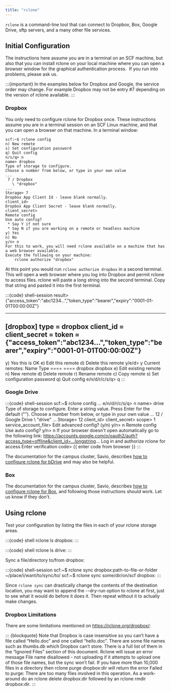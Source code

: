 ```yaml
---
title: "rclone"
---
```

`rclone` is a command-line tool that can connect to Dropbox, Box, Google
Drive, sftp servers, and a many other file services.

## Initial Configuration

The instructions here assume you are in a terminal on an SCF machine,
but also that you can install rclone on your local machine where you can
open a browser window for the graphical authentication process.  If you
run into problems, please ask us.

:::{important}
In the examples below for
Dropbox and Google, the service order may change. For example Dropbox
may not be entry \#7 depending on the version of rclone available.
:::

### Dropbox

You only need to configure rclone for Dropbox once. These instructions
assume you are in a terminal session on an SCF Linux machine, and that
you can open a browser on that machine. In a terminal window:

```{code} shell-session}
scf:~$ rclone config
n) New remote
s) Set configuration password
q) Quit config
n/s/q> n
name> dropbox
Type of storage to configure.
Choose a number from below, or type in your own value
...
 7 / Dropbox
   \ "dropbox"
...
Storage> 7
Dropbox App Client Id - leave blank normally.
client_id>
Dropbox App Client Secret - leave blank normally.
client_secret>
Remote config
Use auto config?
 * Say Y if not sure
 * Say N if you are working on a remote or headless machine
y) Yes
n) No
y/n> n
For this to work, you will need rclone available on a machine that has a web browser available.
Execute the following on your machine:
    rclone authorize "dropbox"
```

At this point you would run `rclone authorize dropbox` in a second
terminal. This will open a web browser where you log into Dropbox and
permit rclone to access files. rclone will paste a long string into the
second terminal. Copy that string and pasted it into the first terminal.

:::{code} shell-session
result> {"access_token":"abc1234...","token_type":"bearer","expiry":"0001-01-01T00:00:00Z"}

--------------------
[dropbox]
type = dropbox
client_id =
client_secret =
token = {"access_token":"abc1234...","token_type":"bearer","expiry":"0001-01-01T00:00:00Z"}
--------------------
y) Yes this is OK
e) Edit this remote
d) Delete this remote
y/e/d> y
Current remotes:
Name                 Type
====                 ====
dropbox              dropbox
e) Edit existing remote
n) New remote
d) Delete remote
r) Rename remote
c) Copy remote
s) Set configuration password
q) Quit config
e/n/d/r/c/s/q> q
:::

### Google Drive

:::{code} shell-session
scf:~$ rclone config
...
e/n/d/r/c/s/q> n
name> drive
Type of storage to configure.
Enter a string value. Press Enter for the default ("").
Choose a number from below, or type in your own value
...
12 / Google Drive
   \ "drive"
...
Storage> 12
client_id>
client_secret>
scope> 1
service_account_file>
Edit advanced config? (y/n)
y/n> n
Remote config
Use auto config?
y/n> n
If your browser doesn't open automatically go to the following link: https://accounts.google.com/o/oauth2/auth?access_type=offline&client_id=...longstring...
Log in and authorize rclone for access
Enter verification code> {{ enter code from browser }}
:::

The documentation for the campus cluster, Savio, describes [how to
configure rclone for
bDrive](https://docs-research-it.berkeley.edu/services/high-performance-computing/user-guide/data/transferring-data/rclone-box-bdrive/) and
may also be helpful.

### Box

The documentation for the campus cluster, Savio, describes [how to
configure rclone for
Box](https://docs-research-it.berkeley.edu/services/high-performance-computing/user-guide/data/transferring-data/rclone-box-bdrive/),
and following those instructions should work. Let us know if they don't.

## Using rclone

Test your configuration by listing the files in each of your rclone storage areas.

:::{code} shell
rclone ls dropbox:
:::

:::{code} shell
rclone ls drive:
:::

Sync a file/directory to/from dropbox:

:::{code} shell-session
scf:~$ rclone sync dropbox:path-to-file-or-folder ~/place/i/want/to/sync/to/
scf:~$ rclone sync some/dir/on/scf dropbox:
:::

Since `rclone sync` can drastically change the contents of the
destination location, you may want to append the --dry-run option to
rclone at first, just to see what it would do before it does it. Then
repeat without it to actually make changes.

### Dropbox Limitations

There are some limitations mentioned on <https://rclone.org/dropbox/>:

::: {blockquote}
Note that Dropbox is case insensitive so you can’t have a file called
“Hello.doc” and one called “hello.doc”. There are some file names such
as thumbs.db which Dropbox can’t store. There is a full list of them
in the “Ignored Files” section of this document. Rclone will issue an
error message File name disallowed - not uploading if it attempts to
upload one of those file names, but the sync won’t fail. If you have
more than 10,000 files in a directory then rclone purge dropbox:dir
will return the error Failed to purge: There are too many files
involved in this operation. As a work-around do an rclone delete
dropbox:dir followed by an rclone rmdir dropbox:dir.
:::
